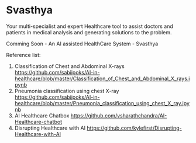 # Svasthya
Your multi-specialist and expert Healthcare tool to assist doctors and patients in medical analysis and  generating solutions to the problem.


Comming Soon - An AI assisted HealthCare System - Svasthya



Reference list:
1. Classification of Chest and Abdominal X-rays
https://github.com/sabiipoks/AI-in-healthcare/blob/master/Classification_of_Chest_and_Abdominal_X_rays.ipynb
2. Pneumonia classification using chest X-ray
https://github.com/sabiipoks/AI-in-healthcare/blob/master/Pneumonia_classification_using_chest_X_ray.ipynb
3. AI Healthcare Chatbox
https://github.com/vsharathchandra/AI-Healthcare-chatbot
4. Disrupting Healthcare with AI
https://github.com/kylefirst/Disrupting-Healthcare-with-AI
